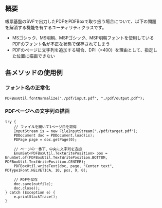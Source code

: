 ## 概要

帳票基盤のSVFで出力したPDFをPDFBoxで取り扱う場合について、以下の問題を解消する機能を有するユーティリティクラスです。
* MSゴシック、MS明朝、MSPゴシック、MSP明朝フォントを使用しているPDFのフォント名が不正な状態で保存されてしまう
* PDFのページに文字列を追加する場合、DPI（=400）を理由として、指定した位置に描画できない

## 各メソッドの使用例

### フォント名の正常化

```
PDFBoxUtil.fontNormalize("./pdf/input.pdf", "./pdf/output.pdf");
```

### PDFページへの文字列の描画

```
try {
	// ファイルを開いて1ページ目を取得
	InputStream is = new FileInputStream("./pdf/target.pdf");
	PDDocument doc = PDDocument.load(is);
	PDPage page = doc.getPage(0);
	
	// ページの一番下、中央に文字列を追加
	EnumSet<PDFBoxUtil.TextWritePosition> pos = EnumSet.of(PDFBoxUtil.TextWritePosition.BOTTOM, PDFBoxUtil.TextWritePosition.CENTER);
	PDFBoxUtil.writeText(doc, page, "Center text", PDType1Font.HELVETICA, 10, pos, 0, 0);
	
	// PDFを保存
	doc.save(outfile);
	doc.close();
} catch (Exception e) {
	e.printStackTrace();
}
```
